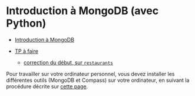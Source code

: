 # Introduction à MongoDB (avec Python)

- [Introduction à MongoDB](python-mongodb.slides.html)

- [TP à faire](python-mongodb-evaluation)
    - [correction du début, sur `restaurants`](python-mongodb-correction-debut)

<!--
    - [correction du début, sur `restaurants`](python-mongodb-correction-debut)
-->


Pour travailler sur votre ordinateur personnel, vous devez installer les différentes outils (MongoDB et Compass) sur votre ordinateur, en suivant la procédure décrite sur [cette page](../info-mongo).
